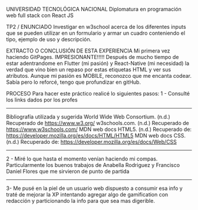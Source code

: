 UNIVERSIDAD TECNOLÓGICA NACIONAL
Diplomatura en programación web full stack con React JS

TP2 / ENUNCIADO
Investigar en w3school acerca de los diferentes inputs que se pueden utilizar en un formulario y armar un cuadro conteniendo el tipo, ejemplo de uso y descripción.

EXTRACTO O CONCLUSIÓN DE ESTA EXPERIENCIA
Mi primera vez haciendo GitPages. IMPRESIONANTE!!!!!
Después de mucho tiempo de estar adentrandome en Flutter (mi pasión) y React-Native (mi necesidad) la verdad que vino bien un repaso por estas etiquetas HTML y ver sus atributos. Aunque mi pasión es MOBILE, reconozco que me encanta codear. Sabía pero lo reforcé, tengo que profundizar en gitHub.

PROCESO
Para hacer este práctico realicé lo siguientes pasos:
1 - Consulté los links dados por los profes

---

Bibliografía utilizada y sugerida
World Wide Web Consortium. (n.d.) Recuperado de https://www.w3.org/
w3schools.com. (n.d.) Recuperado de https://www.w3schools.com/
MDN web docs HTML5. (n.d.) Recuperado de:
https://developer.mozilla.org/es/docs/HTML/HTML5
MDN web docs CSS. (n.d.) Recuperado de:
https://developer.mozilla.org/es/docs/Web/CSS

---

2 - Miré lo que hasta el momento venían haciendo mi compas. Particularmente los buenos trabajos de Anabella Rodriguez y Francisco Daniel Flores que me sirvieron de punto de partida

---

3- Me pusé en la piel de un usuario web dispuesto a consumir esa info y traté de mejorar la XP intentando agregar algo de gamification con redacción y particionando la info para que sea mas digerible.
